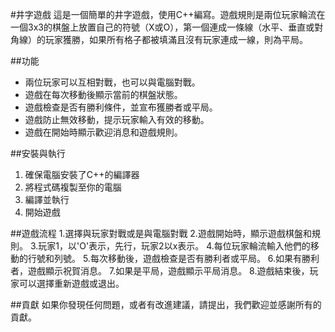 #井字遊戲
這是一個簡單的井字遊戲，使用C++編寫。遊戲規則是兩位玩家輪流在一個3x3的棋盤上放置自己的符號（X或O），第一個連成一條線（水平、垂直或對角線）的玩家獲勝，如果所有格子都被填滿且沒有玩家連成一線，則為平局。

##功能
- 兩位玩家可以互相對戰，也可以與電腦對戰。
- 遊戲在每次移動後顯示當前的棋盤狀態。
- 遊戲檢查是否有勝利條件，並宣布獲勝者或平局。
- 遊戲防止無效移動，提示玩家輸入有效的移動。
- 遊戲在開始時顯示歡迎消息和遊戲規則。

##安裝與執行
1.	確保電腦安裝了C++的編譯器
2.	將程式碼複製至你的電腦
3.	編譯並執行
4.	開始遊戲

##遊戲流程
1.選擇與玩家對戰或是與電腦對戰
2.遊戲開始時，顯示遊戲棋盤和規則。
3.玩家1，以'O'表示，先行，玩家2以x表示。
4.每位玩家輪流輸入他們的移動的行號和列號。
5.每次移動後，遊戲檢查是否有勝利者或平局。
6.如果有勝利者，遊戲顯示祝賀消息。
7.如果是平局，遊戲顯示平局消息。
8.遊戲結束後，玩家可以選擇重新遊戲或退出。

##貢獻
如果你發現任何問題，或者有改進建議，請提出，我們歡迎並感謝所有的貢獻。


